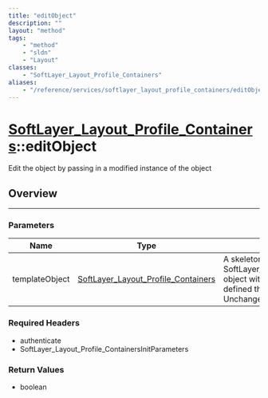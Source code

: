 ```yaml
---
title: "editObject"
description: ""
layout: "method"
tags:
    - "method"
    - "sldn"
    - "Layout"
classes:
    - "SoftLayer_Layout_Profile_Containers"
aliases:
    - "/reference/services/softlayer_layout_profile_containers/editObject"
---
```

# [SoftLayer_Layout_Profile_Containers](/reference/services/SoftLayer_Layout_Profile_Containers)::editObject


Edit the object by passing in a modified instance of the object


## Overview 


-----

### Parameters 
|Name | Type | Description |
| --- | --- | --- |
|templateObject| <a href='/reference/datatypes/SoftLayer_Layout_Profile_Containers'>SoftLayer_Layout_Profile_Containers </a>| A skeleton SoftLayer_Layout_Profile_Containers object with only the properties defined that you wish to change. Unchanged properties are left alone.|


### Required Headers
* authenticate
* SoftLayer_Layout_Profile_ContainersInitParameters


### Return Values
* boolean




